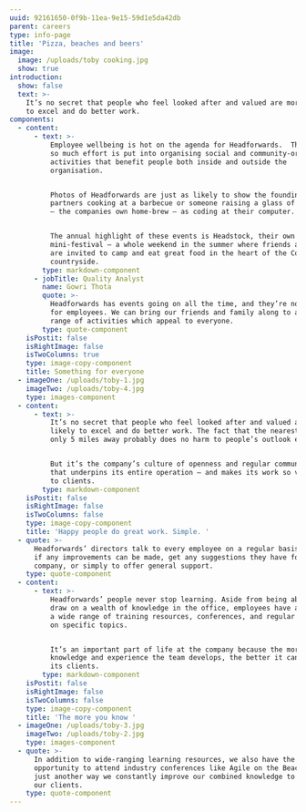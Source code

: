 ```yaml
---
uuid: 92161650-0f9b-11ea-9e15-59d1e5da42db
parent: careers
type: info-page
title: 'Pizza, beaches and beers'
image:
  image: /uploads/toby cooking.jpg
  show: true
introduction:
  show: false
  text: >-
    It’s no secret that people who feel looked after and valued are more likely
    to excel and do better work.
components:
  - content:
      - text: >-
          Employee wellbeing is hot on the agenda for Headforwards.  That’s why
          so much effort is put into organising social and community-orientated
          activities that benefit people both inside and outside the
          organisation. 


          Photos of Headforwards are just as likely to show the founding
          partners cooking at a barbecue or someone raising a glass of ‘Devhops’
          – the companies own home-brew – as coding at their computer.


          The annual highlight of these events is Headstock, their own
          mini-festival – a whole weekend in the summer where friends and family
          are invited to camp and eat great food in the heart of the Cornish
          countryside.
        type: markdown-component
      - jobTitle: Quality Analyst
        name: Gowri Thota
        quote: >-
          Headforwards has events going on all the time, and they’re not just
          for employees. We can bring our friends and family along to a wide
          range of activities which appeal to everyone.
        type: quote-component
    isPostit: false
    isRightImage: false
    isTwoColumns: true
    type: image-copy-component
    title: Something for everyone
  - imageOne: /uploads/toby-1.jpg
    imageTwo: /uploads/toby-4.jpg
    type: images-component
  - content:
      - text: >-
          It’s no secret that people who feel looked after and valued are more
          likely to excel and do better work. The fact that the nearest beach is
          only 5 miles away probably does no harm to people’s outlook either.


          But it’s the company’s culture of openness and regular communication
          that underpins its entire operation – and makes its work so valuable
          to clients.
        type: markdown-component
    isPostit: false
    isRightImage: false
    isTwoColumns: false
    type: image-copy-component
    title: 'Happy people do great work. Simple. '
  - quote: >-
      Headforwards’ directors talk to every employee on a regular basis to check
      if any improvements can be made, get any suggestions they have for the
      company, or simply to offer general support.
    type: quote-component
  - content:
      - text: >-
          Headforwards’ people never stop learning. Aside from being able to
          draw on a wealth of knowledge in the office, employees have access to
          a wide range of training resources, conferences, and regular sessions
          on specific topics. 


          It’s an important part of life at the company because the more
          knowledge and experience the team develops, the better it can serve
          its clients.
        type: markdown-component
    isPostit: false
    isRightImage: false
    isTwoColumns: false
    type: image-copy-component
    title: 'The more you know '
  - imageOne: /uploads/toby-3.jpg
    imageTwo: /uploads/toby-2.jpg
    type: images-component
  - quote: >-
      In addition to wide-ranging learning resources, we also have the
      opportunity to attend industry conferences like Agile on the Beach. It’s
      just another way we constantly improve our combined knowledge to benefit
      our clients.
    type: quote-component
---
```


